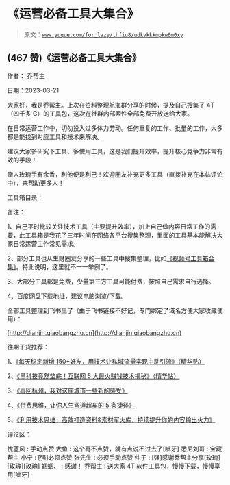 # 《运营必备工具大集合》

> 原文：[`www.yuque.com/for_lazy/thfiu8/udkvkkkmpkw6m0xy`](https://www.yuque.com/for_lazy/thfiu8/udkvkkkmpkw6m0xy)



## (467 赞)《运营必备工具大集合》 

作者： 乔帮主 

日期：2023-03-21 

大家好，我是乔帮主。上次在资料整理航海群分享的时候，提及自己搜集了 4T（四千多 G）的工具包，这次在社群内部索性全部免费开放送给大家。 

在日常运营工作中，切勿投入过多体力劳动。任何重复的工作、批量的工作，大多都是能找到对应工具和技术来解决。 

建议大家多研究下工具、多使用工具，这是我们提升效率，提升核心竞争力非常有效的手段！ 

赠人玫瑰手有余香，利他便是利己！欢迎圈友补充更多工具（直接补充在本帖评论中），来帮助更多人！ 

工具箱目录： 

备注： 

1、自己平时比较关注技术工具（主要提升效率），加上自己做内容日常工作的需要，此工具箱是我花了三年时间在网络各平台搜集整理，里面的工具基本能解决大家日常运营工作常见需求。 

2、部分工具也从生财圈友分享的一些工具中搜集整理，比如[《视频号工具箱合集》](https://wx.zsxq.com/dweb2/index/topic_detail/184282454484252)。特此说明，这里就不一一举例了。 

3、大部分工具都是免费，少量第三方工具可能付费，按照自己需求自行选择。 

4、百度网盘下载地址，建议电脑浏览/下载。 

全部工具整理到飞书里了（由于飞书链接不好记，专门绑定了域名方便大家收藏使用）： 

[http://dianjin.qiaobangzhu.cn](http://dianjin.qiaobangzhu.cn) 

往期干货推荐： 

1、[《每天稳定新增 150+好友，用技术让私域流量实现主动引流》（精华贴）](https://wx.zsxq.com/dweb2/index/topic_detail/584158111451544) 

2、[《黑科技竟然垫底！互联网 5 大最火赚钱技术揭秘》（精华帖）](https://wx.zsxq.com/dweb2/index/topic_detail/584141142218154) 

3、[《再回杭州，我对这座城市一些新的感受》](https://wx.zsxq.com/dweb2/index/topic_detail/412818848118418) 

4、[《付费思维，让你人生弯道超车的 5 条捷径》](https://wx.zsxq.com/dweb2/index/topic_detail/181584518418452) 

5、[《利用技术思维，高效打造资料&素材军火库，持续提升你的内容输出火力》](https://wx.zsxq.com/dweb2/index/topic_detail/181588224554542) 

评论区： 

忧蓝风 : 手动点赞 大鱼 : 这个再不点赞，就有点说不过去了[呲牙] 悉尼刘哥 : 宝藏帮主 小宁 : [强]必须点赞 张先生 : 必须手动点赞 仲子 : [强]感谢乔帮主分享[玫瑰][玫瑰][玫瑰] 蝈蝈、 : 感谢！ 乔帮主 : 送大家 4T 软件工具包，慢慢下载，慢慢享用[呲牙]